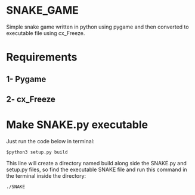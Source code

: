 # SNAKE_GAME
Simple snake game written in python using pygame and then converted to executable file using cx_Freeze.

# Requirements
## 1- Pygame
## 2- cx_Freeze

# Make SNAKE.py executable

Just run the code below in terminal:
```
$python3 setup.py build
```
This line will create a directory named build along side the SNAKE.py and setup.py files,
so find the executable SNAKE file and run this command in the terminal inside the directory:
```
./SNAKE
```
